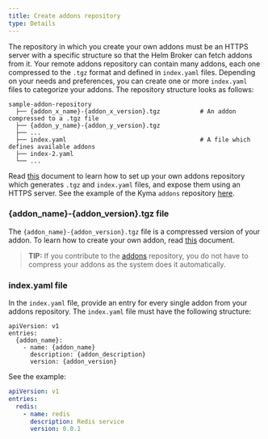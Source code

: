 ```yaml
---
title: Create addons repository
type: Details
---
```


The repository in which you create your own addons must be an HTTPS server with a specific structure so that the Helm Broker can fetch addons from it. Your remote addons repository can contain many addons, each one compressed to the `.tgz` format and defined in `index.yaml` files. Depending on your needs and preferences, you can create one or more `index.yaml` files to categorize your addons. The repository structure looks as follows:

```
sample-addon-repository
  ├── {addon_x_name}-{addon_x_version}.tgz           # An addon compressed to a .tgz file
  ├── {addon_y_name}-{addon_y_version}.tgz        
  ├── ...                                      
  ├── index.yaml                                     # A file which defines available addons
  ├── index-2.yaml                              
  └── ...                                                    
```

Read [this](https://github.com/kyma-project/bundles/blob/master/docs/getting-started.md) document to learn how to set up your own addons repository which generates `.tgz` and `index.yaml` files, and expose them using an HTTPS server. See the example of the Kyma `addons` repository [here](https://github.com/kyma-project/bundles/releases).

### {addon_name}-{addon_version}.tgz file

The `{addon_name}-{addon_version}.tgz` file is a compressed version of your addon. To learn how to create your own addon, read [this](#details-create-addons) document.

>**TIP:** If you contribute to the [addons](https://github.com/kyma-project/bundles/tree/master/bundles) repository, you do not have to compress your addons as the system does it automatically.

### index.yaml file

In the `index.yaml` file, provide an entry for every single addon from your addons repository. The `index.yaml` file must have the following structure:

```
apiVersion: v1
entries:
  {addon_name}:
    - name: {addon_name}
      description: {addon_description}
      version: {addon_version}
```

See the example:

```yaml
apiVersion: v1
entries:
  redis:
    - name: redis
      description: Redis service
      version: 0.0.1
```
